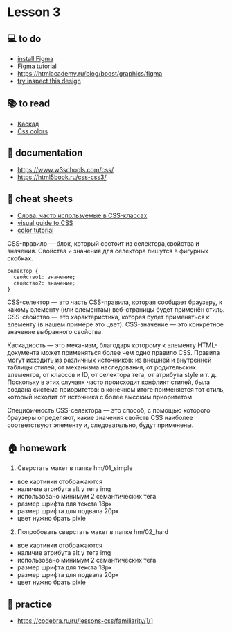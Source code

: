
# Lesson 3

## :computer: to do
* [install Figma](https://www.figma.com/downloads/)
* [Figma tutorial](https://www.youtube.com/watch?v=hcrxKw_t3Ao)
* https://htmlacademy.ru/blog/boost/graphics/figma
* [try inspect this design](https://www.figma.com/file/I6GYaYfWdl8NjV8Dj0K6bU/marketika-free-landing-page?node-id=0%3A2)

## :books: to read
* [Каскад](https://ru.hexlet.io/courses/html/lessons/cascade/theory_unit)
* [Css colors](https://html5book.ru/css-colors/)

## :notebook: documentation
* https://www.w3schools.com/css/
* https://html5book.ru/css-css3/

## :pushpin: cheat sheets
* [Слова, часто используемые в CSS-классах](https://github.com/yoksel/common-words)
* [visual guide to CSS](https://cssreference.io/)
* [color tutorial](https://www.w3schools.com/colors/default.asp)

<!-- ## :octocat: advanced
* []()
* []() -->

CSS-правило — блок, который состоит из селектора,свойства и значения. Свойства и значения для селектора пишутся в фигурных скобках.

```
селектор {
  свойство1: значение;
  свойство2: значение;
}
```
CSS-селектор — это часть CSS-правила, которая сообщает браузеру, к какому элементу (или элементам) веб-страницы будет применён стиль.
CSS-свойство — это характеристика, которая будет применяться к элементу (в нашем примере это цвет).
CSS-значение — это конкретное значение выбранного свойства.

Каскадность — это механизм, благодаря которому к элементу HTML-документа может применяться более чем одно правило CSS. Правила могут исходить из различных источников: из внешней и внутренней таблицы стилей, от механизма наследования, от родительских элементов, от классов и ID, от селектора тега, от атрибута style и т. д. Поскольку в этих случаях часто происходит конфликт стилей, была создана система приоритетов: в конечном итоге применяется тот стиль, который исходит от источника с более высоким приоритетом.

Специфичность CSS-селектора — это способ, с помощью которого браузеры определяют, какие значения свойств CSS наиболее соответствуют элементу и, следовательно, будут применены. 

## :house: homework

1. Сверстать макет в папке hm/01_simple

* все картинки отображаются
* наличие атрибута alt у тега img
* использовано минимум 2 семантических тега
* размер шрифта для текста 18px
* размер шрифта для подвала 20px
* цвет нужно брать pixie

2. Попробовать сверстать макет в папке hm/02_hard

* все картинки отображаются
* наличие атрибута alt у тега img
* использовано минимум 2 семантических тега
* размер шрифта для текста 18px
* размер шрифта для подвала 20px
* цвет нужно брать pixie


## :muscle: practice
* https://codebra.ru/ru/lessons-css/familiarity/1/1
  
<!-- ## :nerd_face: in addition
